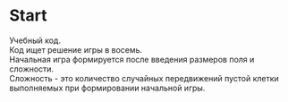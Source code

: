 # Start
  Учебный код.  
  Код ищет решение игры в восемь.  
  Начальная игра формируется после введения размеров поля и сложности.  
  Сложность - это количество случайных передвижений пустой клетки выполняемых при формировании начальной игры.
